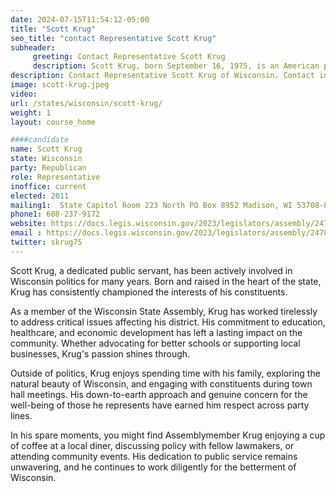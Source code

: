 ```yaml
---
date: 2024-07-15T11:54:12-05:00
title: "Scott Krug"
seo_title: "contact Representative Scott Krug"
subheader:
     greeting: Contact Representative Scott Krug
     description: Scott Krug, born September 16, 1975, is an American politician affiliated with the Republican Party. He assumed office as a member of the Wisconsin State Assembly, representing District 72, in 2011.
description: Contact Representative Scott Krug of Wisconsin. Contact information for Scott Krug includes email address, phone number, and mailing address.
image: scott-krug.jpeg
video:
url: /states/wisconsin/scott-krug/
weight: 1
layout: course_home

####candidate
name: Scott Krug
state: Wisconsin
party: Republican
role: Representative
inoffice: current
elected: 2011
mailing1:  State Capitol Room 223 North PO Box 8952 Madison, WI 53708-8952
phone1: 608-237-9172
website: https://docs.legis.wisconsin.gov/2023/legislators/assembly/2478/
email : https://docs.legis.wisconsin.gov/2023/legislators/assembly/2478/
twitter: skrug75
---
```

Scott Krug, a dedicated public servant, has been actively involved in Wisconsin politics for many years. Born and raised in the heart of the state, Krug has consistently championed the interests of his constituents.

As a member of the Wisconsin State Assembly, Krug has worked tirelessly to address critical issues affecting his district. His commitment to education, healthcare, and economic development has left a lasting impact on the community. Whether advocating for better schools or supporting local businesses, Krug's passion shines through.

Outside of politics, Krug enjoys spending time with his family, exploring the natural beauty of Wisconsin, and engaging with constituents during town hall meetings. His down-to-earth approach and genuine concern for the well-being of those he represents have earned him respect across party lines.

In his spare moments, you might find Assemblymember Krug enjoying a cup of coffee at a local diner, discussing policy with fellow lawmakers, or attending community events. His dedication to public service remains unwavering, and he continues to work diligently for the betterment of Wisconsin.
